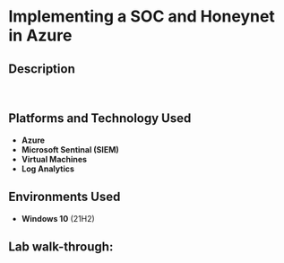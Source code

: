 <h1>Implementing a SOC and Honeynet in Azure</h1>


<h2>Description</h2>

<br />


<h2>Platforms and Technology Used</h2>

- <b>Azure</b> 
- <b>Microsoft Sentinal (SIEM)</b>
- <b>Virtual Machines</b>
- <b>Log Analytics</b>
<h2>Environments Used </h2>

- <b>Windows 10</b> (21H2)

<h2>Lab walk-through:</h2>



<!--
 ```diff
- text in red
+ text in green
! text in orange
# text in gray
@@ text in purple (and bold)@@
```
--!>
